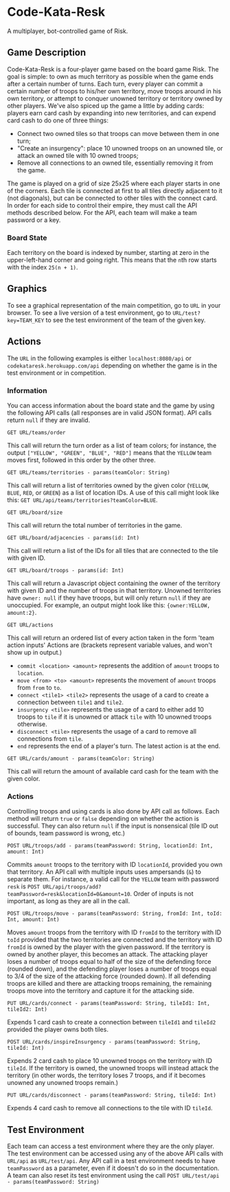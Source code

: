 # Code-Kata-Resk
A multiplayer, bot-controlled game of Risk.

## Game Description
Code-Kata-Resk is a four-player game based on the board game Risk. 
The goal is simple: to own as much territory as possible when the game ends after a certain number of turns. 
Each turn, every player can commit a certain number of troops to his/her own territory, move troops around in his  own territory, or attempt to conquer unowned territory or territory owned by other players. 
We've also spiced up the game a little by adding cards: players earn card cash by expanding into new territories, and can expend card cash to do one of three things:
 * Connect two owned tiles so that troops can move between them in one turn;
 * "Create an insurgency": place 10 unowned troops on an unowned tile, or attack an owned tile with 10 owned troops;
 * Remove all connections to an owned tile, essentially removing it from the game.

The game is played on a grid of size 25x25 where each player starts in one of the corners.
Each tile is connected at first to all tiles directly adjacent to it (not diagonals), but can be connected to other tiles with the connect card.
In order for each side to control their empire, they must call the API methods described below. 
For the API, each team will make a team password or a key.

### Board State

Each territory on the board is indexed by number, starting at zero in the upper-left-hand corner and going right. This means that the `n`th row starts with the index `25(n + 1)`.

## Graphics

To see a graphical representation of the main competition, go to `URL` in your browser. 
To see a live version of a test environment, go to `URL/test?key=TEAM_KEY` to see the test environment of the team of the given key.

## Actions 

The `URL` in the following examples is either `localhost:8080/api` or `codekataresk.herokuapp.com/api` depending on whether the game is in the test environment or in competition.
 
### Information
 
You can access information about the board state and the game by using the following API calls (all responses are in valid JSON format). API calls return `null` if they are invalid.

```GET URL/teams/order```

This call will return the turn order as a list of team colors; for instance, the output `["YELLOW", "GREEN", "BLUE", "RED"]` means that the `YELLOW` team moves first, followed in this order by the other three.
 
```GET URL/teams/territories - params(teamColor: String)```

This call will return a list of territories owned by the given color (`YELLOW`, `BLUE`, `RED`, or `GREEN`) as a list of location IDs. 
A use of this call might look like this: `GET URL/api/teams/territories?teamColor=BLUE`.

```GET URL/board/size```

This call will return the total number of territories in the game.

```GET URL/board/adjacencies - params(id: Int)```

This call will return a list of the IDs for all tiles that are connected to the tile with given ID.

```GET URL/board/troops - params(id: Int)```

This call will return a Javascript object containing the owner of the territory with given ID and the number of troops in that territory.
Unowned territories have `owner: null` if they have troops, but will only return `null` if they are unoccupied. For example, an output might look like this: `{owner:YELLOW, amount:2}`.

```GET URL/actions```

This call will return an ordered list of every action taken in the form 'team action inputs'
Actions are (brackets represent variable values, and won't show up in output.)
 * 	`commit <location> <amount>` represents the addition of `amount` troops to `location`.
 * 	`move <from> <to> <amount>` represents the movement of `amount` troops from `from` to `to`.
 * 	`connect <tile1> <tile2>` represents the usage of a card to create a connection between `tile1` and `tile2`.
 * 	`insurgency <tile>` represents the usage of a card to either add 10 troops to `tile` if it is unowned or attack `tile` with 10 unowned troops otherwise.
 * 	`disconnect <tile>` represents the usage of a card to remove all connections from `tile`.
 * 	`end` represents the end of a player's turn.
The latest action is at the end.

```GET URL/cards/amount - params(teamColor: String)```

This call will return the amount of available card cash for the team with the given color.

### Actions

Controlling troops and using cards is also done by API call as follows. 
Each method will return `true` or `false` depending on whether the action is successful. They can also return `null` if the input is nonsensical (tile ID out of bounds, team password is wrong, etc.)

```POST URL/troops/add - params(teamPassword: String, locationId: Int, amount: Int)```

Commits `amount` troops to the territory with ID `locationId`, provided you own that territory. 
An API call with multiple inputs uses ampersands (`&`) to separate them. 
For instance, a valid call for the `YELLOW` team with password `resk` is 
`POST URL/api/troops/add?teamPassword=resk&locationId=0&amount=10`.
Order of inputs is not important, as long as they are all in the call.

```POST URL/troops/move - params(teamPassword: String, fromId: Int, toId: Int, amount: Int)```

Moves `amount` troops from the territory with ID `fromId` to the territory with ID `toId` provided that the two territories are connected and the territory with ID `fromId` is owned by the player with the given password.
If the territory is owned by another player, this becomes an attack. 
The attacking player loses a number of troops equal to half of the size of the defending force (rounded down), and the defending player loses a number of troops equal to 3/4 of the size of the attacking force (rounded down).
If all defending troops are killed and there are attacking troops remaining, the remaining troops move into the territory and capture it for the attacking side.

```PUT URL/cards/connect - params(teamPassword: String, tileId1: Int, tileId2: Int)```

Expends 1 card cash to create a connection between `tileId1` and `tileId2` provided the player owns both tiles.

```POST URL/cards/inspireInsurgency - params(teamPassword: String, tileId: Int)```

Expends 2 card cash to place 10 unowned troops on the territory with ID `tileId`. 
If the territory is owned, the unowned troops will instead attack the territory (in other words, the territory loses 7 troops, and if it becomes unowned any unowned troops remain.)

```PUT URL/cards/disconnect - params(teamPassword: String, tileId: Int)```

Expends 4 card cash to remove all connections to the tile with ID `tileId`.

## Test Environment

Each team can access a test environment where they are the only player. 
The test environment can be accessed using any of the above API calls with `URL/api` as `URL/test/api`.
Any API call in a test environment needs to have `teamPassword` as a parameter, even if it doesn't do so in the documentation.
A team can also reset its test environment using the call
```POST URL/test/api - params(teamPassword: String)```
